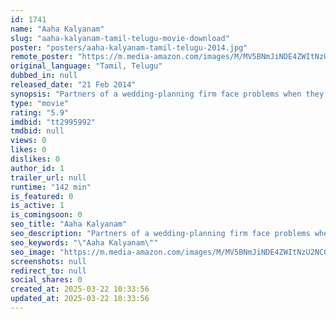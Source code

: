 ```yaml
---
id: 1741
name: "Aaha Kalyanam"
slug: "aaha-kalyanam-tamil-telugu-movie-download"
poster: "posters/aaha-kalyanam-tamil-telugu-2014.jpg"
remote_poster: "https://m.media-amazon.com/images/M/MV5BNmJiNDE4ZWItNzU2NC00MGFlLWE2NmYtZWFmZjhhZDQ2MDAzXkEyXkFqcGdeQXVyMTEzNzg0Mjkx._V1_SX300.jpg"
original_language: "Tamil, Telugu"
dubbed_in: null
released_date: "21 Feb 2014"
synopsis: "Partners of a wedding-planning firm face problems when they fall in love."
type: "movie"
rating: "5.9"
imdbid: "tt2995992"
tmdbid: null
views: 0
likes: 0
dislikes: 0
author_id: 1
trailer_url: null
runtime: "142 min"
is_featured: 0
is_active: 1
is_comingsoon: 0
seo_title: "Aaha Kalyanam"
seo_description: "Partners of a wedding-planning firm face problems when they fall in love."
seo_keywords: "\"Aaha Kalyanam\""
seo_image: "https://m.media-amazon.com/images/M/MV5BNmJiNDE4ZWItNzU2NC00MGFlLWE2NmYtZWFmZjhhZDQ2MDAzXkEyXkFqcGdeQXVyMTEzNzg0Mjkx._V1_SX300.jpg"
screenshots: null
redirect_to: null
social_shares: 0
created_at: 2025-03-22 10:33:56
updated_at: 2025-03-22 10:33:56
---
```


